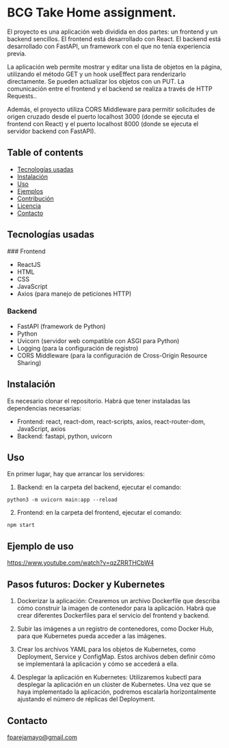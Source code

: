 # BCG Take Home assignment.

El proyecto es una aplicación web dividida en dos partes: un frontend y un backend sencillos. El frontend está desarrollado con React. El backend está desarrollado con FastAPI, un framework con el que no tenía experiencia previa.

La aplicación web permite mostrar y editar una lista de objetos en la página, utilizando el método GET y un hook useEffect para renderizarlo directamente. Se pueden actualizar los objetos con un PUT. La comunicación entre el frontend y el backend se realiza a través de HTTP Requests..

 Además, el proyecto utiliza CORS Middleware para permitir solicitudes de origen cruzado desde el puerto localhost 3000 (donde se ejecuta el frontend con React) y el puerto localhost 8000 (donde se ejecuta el servidor backend con FastAPI).

## Table of contents
* [Tecnologías usadas](#tecnologías-usadas)
* [Instalación](#instalación)
* [Uso](#uso)
* [Ejemplos](#ejemplos)
* [Contribución](#contribución)
* [Licencia](#licencia)
* [Contacto](#contacto)

## Tecnologías usadas

### Frontend

* ReactJS
* HTML
* CSS
* JavaScript
* Axios (para manejo de peticiones HTTP)
### Backend

* FastAPI (framework de Python)
* Python
* Uvicorn (servidor web compatible con ASGI para Python)
* Logging (para la configuración de registro)
* CORS Middleware (para la configuración de Cross-Origin Resource Sharing)

## Instalación
Es necesario clonar el repositorio. Habrá que tener instaladas las dependencias necesarias:
* Frontend: react, react-dom, react-scripts, axios, react-router-dom, JavaScript, axios
* Backend: fastapi, python, uvicorn


## Uso

En primer lugar, hay que arrancar los servidores:

1. Backend: en la carpeta del backend, ejecutar el comando:
~~~
python3 -m uvicorn main:app --reload
~~~

2. Frontend: en la carpeta del frontend, ejecutar el comando:
~~~
npm start
~~~

## Ejemplo de uso

https://www.youtube.com/watch?v=qzZRRTHCbW4

## Pasos futuros: Docker y Kubernetes

1. Dockerizar la aplicación: Crearemos un archivo Dockerfile que describa cómo construir la imagen de contenedor para la aplicación. Habrá que crear diferentes Dockerfiles para el servicio del frontend y backend.

2. Subir las imágenes a un registro de contenedores, como Docker Hub, para que Kubernetes pueda acceder a las imágenes.

3. Crear los archivos YAML para los objetos de Kubernetes, como Deployment, Service y ConfigMap. Estos archivos deben definir cómo se implementará la aplicación y cómo se accederá a ella.

4. Desplegar la aplicación en Kubernetes: Utilizaremos kubectl para desplegar la aplicación en un clúster de Kubernetes. Una vez que se haya implementado la aplicación, podremos escalarla horizontalmente ajustando el número de réplicas del Deployment.


## Contacto

fparejamayo@gmail.com


